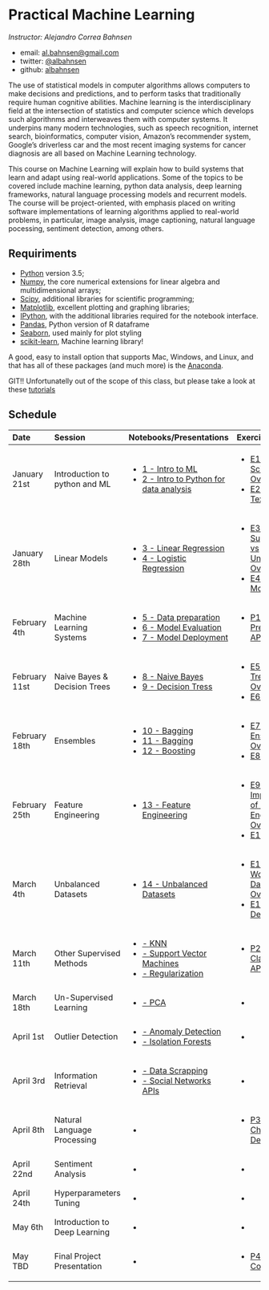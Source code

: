 # Practical Machine Learning

*Instructor: Alejandro Correa Bahnsen*

- email: <al.bahnsen@gmail.com>
- twitter: [@albahnsen](https://twitter.com/albahnsen)
- github: [albahnsen](http://github.com/albahnsen)


The use of statistical models in computer algorithms allows computers to make decisions and predictions, and to perform tasks that traditionally require human cognitive abilities. Machine learning is the interdisciplinary field at the intersection of statistics and computer science which develops such algorithnms and interweaves them with computer systems. It underpins many modern technologies, such as speech recognition, internet search, bioinformatics, computer vision, Amazon’s recommender system, Google’s driverless car and the most recent imaging systems for cancer diagnosis are all based on Machine Learning technology.

This course on Machine Learning will explain how to build systems that learn and adapt using real-world applications. Some of the topics to be covered include machine learning, python data analysis, deep learning frameworks, natural language processing models and recurrent models. The course will be project-oriented, with emphasis placed on writing software implementations of learning algorithms applied to real-world problems, in particular, image analysis, image captioning, natural language pocessing, sentiment detection, among others.

## Requiriments 
* [Python](http://www.python.org) version 3.5;
* [Numpy](http://www.numpy.org), the core numerical extensions for linear algebra and multidimensional arrays;
* [Scipy](http://www.scipy.org), additional libraries for scientific programming;
* [Matplotlib](http://matplotlib.sf.net), excellent plotting and graphing libraries;
* [IPython](http://ipython.org), with the additional libraries required for the notebook interface.
* [Pandas](http://pandas.pydata.org/), Python version of R dataframe
* [Seaborn](stanford.edu/~mwaskom/software/seaborn/), used mainly for plot styling
* [scikit-learn](http://scikit-learn.org), Machine learning library!

A good, easy to install option that supports Mac, Windows, and Linux, and that has all of these packages (and much more) is the [Anaconda](https://www.continuum.io/).

GIT!! Unfortunatelly out of the scope of this class, but please take a look at these [tutorials](https://help.github.com/articles/good-resources-for-learning-git-and-github/)

## Schedule

| Date | Session         | Notebooks/Presentations          | Exercises |
| :----| :----| :------------- | :------------- | 
| January 21st | Introduction to python and ML | <ul><li>[1 - Intro to ML]() </li> <li>[2 - Intro to Python for data analysis]() </li></ul> | <ul><li>[E1 - Data Science Overview]() </li><li>[E2 - Python Text Analysis]() </li>  </ul> | 
| January 28th | Linear Models | <ul><li>[3 - Linear Regression]() </li> <li>[4 - Logistic Regression]() </li>  </ul> | <ul><li>[E3 - Supervised vs Unsupervised Overview]() </li> <li>[E4 - Linear Models]() </li> </ul> | 
| February 4th | Machine Learning Systems | <ul><li>[5 - Data preparation]() </li> <li>[6 - Model Evaluation]() </li>  <li>[7 - Model Deployment]() </li></ul> | <ul><li>[P1 - Survival Prediction API]() </li> </ul> | 
| February 11st | Naive Bayes & Decision Trees  | <ul><li>[8 - Naive Bayes]() </li><li>[9 - Decision Tress]() </li></ul> | <ul><li>[E5 - Decision Trees Overview]() </li> <li>[E6 - ]() </li></ul> | 
| February 18th |  Ensembles | <ul><li>[10 - Bagging]() </li><li>[11 - Bagging]() </li><li>[12 - Boosting]() </li></ul> | <ul><li>[E7 - Best Ensemble Overview]() </li><li>[E8 - ]() </li> </ul> | 
| February 25th |  Feature Engineering | <ul><li>[13 - Feature Engineering]() </li></ul> | <ul><li>[E9 - Importance of Feature Engineering Overview]() </li> <li>[E10 - ]() </li> </ul> | 
| March 4th | Unbalanced Datasets  | <ul><li>[14 - Unbalanced Datasets]() </li></ul> | <ul><li>[E11 - Real World Datasets Overview]() </li> <li>[E12 - Fraud Detection]() </li></ul> | 
| March 11th |  Other Supervised Methods | <ul><li>[- KNN]() </li><li>[- Support Vector Machines]() </li> <li>[- Regularization]() </li></ul> | <ul><li>[P2 - Classification API]() </li> </ul> | 
| March 18th |  Un-Supervised Learning | <ul><li>[- PCA]() </li></ul> | <ul><li>[]() </li> </ul> | 
| April 1st |  Outlier Detection | <ul><li>[ - Anomaly Detection]() </li><li>[ - Isolation Forests]() </li></ul> | <ul><li>[]() </li> </ul> | 
| April 3rd |  Information Retrieval | <ul><li>[ - Data Scrapping]() </li><li>[ - Social Networks APIs]() </li></ul> | <ul><li>[]() </li> </ul> | 
| April 8th |  Natural Language Processing | <ul><li>[]() </li></ul> | <ul><li>[P3 - NLP Cheating Detection API]() </li> </ul> | 
| April 22nd | Sentiment Analysis  | <ul><li>[]() </li></ul> | <ul><li>[]() </li> </ul> | 
| April 24th |  Hyperparameters Tuning | <ul><li>[]() </li></ul> | <ul><li>[]() </li> </ul> | 
| May 6th |  Introduction to Deep Learning | <ul><li>[]() </li></ul> | <ul><li>[]() </li> </ul> | 
| May TBD | Final Project Presentation  | <ul><li>[]() </li></ul> | <ul><li>[P4 - Kaggle Competition]() </li> </ul> | 

